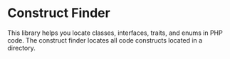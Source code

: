 # Construct Finder

This library helps you locate classes, interfaces, traits, and enums in PHP code. The construct
finder locates all code constructs located in a directory.
